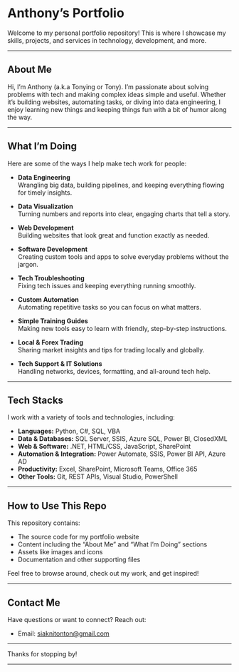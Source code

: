 # Anthony’s Portfolio

Welcome to my personal portfolio repository! This is where I showcase my skills, projects, and services in technology, development, and more.

---

## About Me

Hi, I’m Anthony (a.k.a Tonying or Tony). I’m passionate about solving problems with tech and making complex ideas simple and useful. Whether it’s building websites, automating tasks, or diving into data engineering, I enjoy learning new things and keeping things fun with a bit of humor along the way.

---

## What I’m Doing

Here are some of the ways I help make tech work for people:

- **Data Engineering**  
  Wrangling big data, building pipelines, and keeping everything flowing for timely insights.

- **Data Visualization**  
  Turning numbers and reports into clear, engaging charts that tell a story.

- **Web Development**  
  Building websites that look great and function exactly as needed.

- **Software Development**  
  Creating custom tools and apps to solve everyday problems without the jargon.

- **Tech Troubleshooting**  
  Fixing tech issues and keeping everything running smoothly.

- **Custom Automation**  
  Automating repetitive tasks so you can focus on what matters.

- **Simple Training Guides**  
  Making new tools easy to learn with friendly, step-by-step instructions.

- **Local & Forex Trading**  
  Sharing market insights and tips for trading locally and globally.

- **Tech Support & IT Solutions**  
  Handling networks, devices, formatting, and all-around tech help.

---

## Tech Stacks

I work with a variety of tools and technologies, including:

- **Languages:** Python, C#, SQL, VBA  
- **Data & Databases:** SQL Server, SSIS, Azure SQL, Power BI, ClosedXML  
- **Web & Software:** .NET, HTML/CSS, JavaScript, SharePoint  
- **Automation & Integration:** Power Automate, SSIS, Power BI API, Azure AD  
- **Productivity:** Excel, SharePoint, Microsoft Teams, Office 365  
- **Other Tools:** Git, REST APIs, Visual Studio, PowerShell  

---

## How to Use This Repo

This repository contains:

- The source code for my portfolio website  
- Content including the “About Me” and “What I’m Doing” sections  
- Assets like images and icons  
- Documentation and other supporting files

Feel free to browse around, check out my work, and get inspired!

---

## Contact Me

Have questions or want to connect? Reach out:

- Email: siaknitonton@gmail.com  


---

Thanks for stopping by!

---

